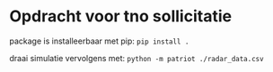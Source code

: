 # Opdracht voor tno sollicitatie

package is installeerbaar met pip: `pip install .`

draai simulatie vervolgens met:
  `python -m patriot ./radar_data.csv`

